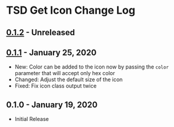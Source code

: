 # TSD Get Icon Change Log

## [0.1.2] - Unreleased

[0.1.2]: https://github.com/TremiDkhar/TSD-Get-Icon/compare/0.1.1...0.1.2

## [0.1.1] - January 25, 2020
- New: Color can be added to the icon now by passing the `color` parameter that will accept only hex color
- Changed: Adjust the default size of the icon
- Fixed: Fix icon class output twice

[0.1.1]: https://github.com/TremiDkhar/TSD-Get-Icon/compare/0.1.0...0.1.1

## 0.1.0 - January 19, 2020
- Initial Release